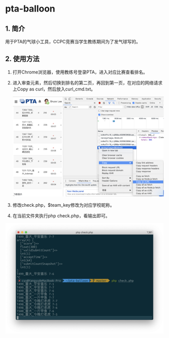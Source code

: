 # pta-balloon

## 1. 简介

用于PTA的气球小工具，CCPC竞赛当学生教练期间为了发气球写的。

## 2. 使用方法

1. 打开Chrome浏览器，使用教练号登录PTA，进入对应比赛查看排名。

2. 进入审查元素，然后切换到排名的第二页，再回到第一页，在对应的网络请求上Copy as curl，然后放入curl_cmd.txt。

   ![1.png](readme/1.png)

3. 修改check.php，$team_key修改为对应学校昵称。

4. 在当前文件夹执行php check.php，看输出即可。

![效果图](readme/2.png)